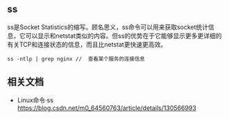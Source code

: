 ## ss

ss是Socket Statistics的缩写。顾名思义，ss命令可以用来获取socket统计信息，它可以显示和netstat类似的内容。但ss的优势在于它能够显示更多更详细的有关TCP和连接状态的信息，而且比netstat更快速更高效。

```
ss -ntlp | grep nginx //  查看某个服务的连接信息
```



## 相关文档

-  Linux命令·ss https://blog.csdn.net/m0_64560763/article/details/130566993